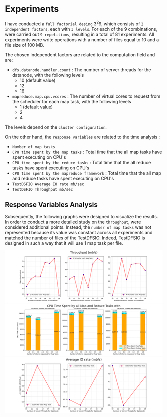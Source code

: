 # Experiments
I have conducted a `full factorial desing` 3<sup>2</sup>9, which consists of `2 independent factors`, each with `3 levels`. For each of the 9 combinations, were carried out `9 repetitions`, resulting in a total of 81 experiments. All experiments were write operations with a number of files equal to 10 and a file size of 100 MB.

The chosen independent factors are related to the computation field and are: 
* `dfs.datanode.handler.count` : The number of server threads for the datanode, with the following levels
  * 10 (default value)
  * 12
  * 16
* `mapreduce.map.cpu.vcores` : The number of virtual cores to request from the scheduler for each map task, with the following levels
  * 1 (default value)
  * 2
  * 4 

The levels depend on the `cluster configuration`.

On the other hand, the `response variables` are related to the time analysis :
* `Number of map tasks`
* `CPU time spent by the map tasks` : Total time that the all map tasks have spent executing on CPU's
* `CPU time spent by the reduce tasks` : Total time that the all reduce tasks have spent executing on CPU's
* `CPU time spent by the mapreduce framework` : Total time that the all map and reduce tasks have spent executing on CPU's
* `TestDSFIO Average IO rate mb/sec`
* `TestDSFIO Throughput mb/sec`

## Response Variables Analysis <a name="rv_analysis"></a>
Subsequently, the following graphs were designed to visualize the results. In order to conduct a more detailed study on the `throughput`, were considered additional points. Instead, the `number of map tasks` was not represented because its value was constant across all experiments and matched the number of files of the TestDFSIO. Indeed, TestDFSIO is designed in such a way that it will use 1 map task per file.

<img src="img/throughput.png" width="1000">
<img src="img/cpu_time.jpeg" width="1000">
<img src="img/average_io.png" width="1000">

